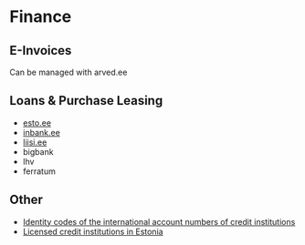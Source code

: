 # Finance

## E-Invoices

Can be managed with arved.ee


## Loans & Purchase Leasing

- [esto.ee](https://esto.ee/)
- [inbank.ee](https://inbank.ee/en/hirepurchase/)
- [liisi.ee](https://www.holmbank.ee/en/hire-purchase/)
- bigbank
- lhv
- ferratum


## Other
- [Identity codes of the international account numbers of credit institutions](https://www.fi.ee/en/banking-and-credit/applying-activity-licences/identity-codes-international-account-numbers-credit-institutions)
- [Licensed credit institutions in Estonia](https://www.fi.ee/en/banking-and-credit/credit-institutions?closed=1)
